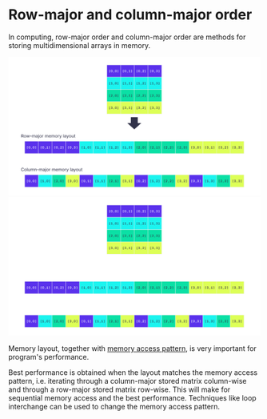 # Row-major and column-major order

In computing, row-major order and column-major order are methods for storing
multidimensional arrays in memory.

![Row-major and column-major memory layout diagram](../static/img/Row-major_column-major.svg#gh-light-mode-only)
![Row-major and column-major memory layout diagram](../static/img/Row-major_column-major-dark.svg#gh-dark-mode-only)

Memory layout, together with
[memory access pattern](Memory-access-pattern.md), is very important
for program's performance.

Best performance is obtained when the layout matches the memory access pattern,
i.e. iterating through a column-major stored matrix column-wise and through a
row-major stored matrix row-wise. This will make for sequential memory access
and the best performance. Techniques like loop interchange can be used to change
the memory access pattern.
